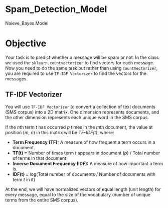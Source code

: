 # Spam_Detection_Model
Naieve_Bayes Model
<!DOCTYPE html>
<html>
<body>
  <h1>Objective</h1>
  <p>Your task is to predict whether a message will be spam or not. In the class we used the <code>sklearn.countvectorizer</code> to find vectors for each message. Now you need to do the same task but rather than using <code>CountVectorizer</code>, you are required to use <code>TF-IDF Vectorizer</code> to find the vectors for the messages.</p>
  
  <h2>TF-IDF Vectorizer</h2>
  <p>You will use <code>TF-IDF Vectorizer</code> to convert a collection of text documents (SMS corpus) into a 2D matrix. One dimension represents documents, and the other dimension represents each unique word in the SMS corpus.</p>
  <p>If the <em>n</em>th term <em>t</em> has occurred <em>p</em> times in the <em>m</em>th document, the value at position (<em>m</em>, <em>n</em>) in this matrix will be <em>TF-IDF(t)</em>, where:</p>
  <ul>
    <li><strong>Term Frequency (TF):</strong> A measure of how frequent a term occurs in a document.</li>
    <li><strong>TF(t) =</strong> Number of times term <em>t</em> appears in document (<em>p</em>) / Total number of terms in that document</li>
    <li><strong>Inverse Document Frequency (IDF):</strong> A measure of how important a term is.</li>
    <li><strong>IDF(t) =</strong> log(Total number of documents / Number of documents with term <em>t</em> in it)</li>
  </ul>
  <p>At the end, we will have normalized vectors of equal length (unit length) for every message, equal to the size of the vocabulary (number of unique terms from the entire SMS corpus).</p>
</body>
</html>
